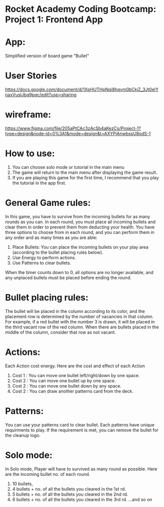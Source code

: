 # Rocket Academy Coding Bootcamp: Project 1: Frontend App

# App:

Simplified version of board game "Bullet"

# User Stories

https://docs.google.com/document/d/1XpHUTHpNqi8hqvm0bCkjZ_3Jt0eIYnaxVusIJbq9pqc/edit?usp=sharing

# wireframe:

https://www.figma.com/file/205aPtCAc3zAcSb4aKezCs/Project-1?type=design&node-id=0%3A1&mode=design&t=AXYPjAnwbssU8odS-1

# How to use:

1. You can choose solo mode or tutorial in the main menu
2. The game will return to the main menu after displaying the game result.
3. If you are playing this game for the first time, I recommend that you play the tutorial in the app first.

# General Game rules:

In this game, you have to survive from the incoming bullets for as many rounds as you can.
In each round, you must place all incoming bullets and clear them in order to prevent them from deducting your health.
You have three options to choose from in each round, and you can perform them in any order and as many times as you are able:

1. Place Bullets: You can place the incoming bullets on your play area (according to the bullet placing rules below).
2. Use Energy to perform actions.
3. Use Patterns to clear bullets.

When the timer counts down to 0, all options are no longer available, and any unplaced bullets must be placed before ending the round.

# Bullet placing rules:

The bullet will be placed in the column according to its color, and the placement row is determined by the number of vacancies in that column.
For example, if a red bullet with the number 3 is drawn, it will be placed in the third vacant row of the red column. When there are bullets placed in the middle of the column, consider that row as not vacant.

# Actions:

Each Action cost energy.
Here are the cost and effect of each Action

1. Cost 1 : You can move one bullet left/right/down by one space.
2. Cost 2 : You can move one bullet up by one space.
3. Cost 2 : You can move one bullet down by any space.
4. Cost 2 : You can draw another patterns card from the deck.

# Patterns:

You can use your patterns card to clear bullet.
Each patterns have unique requirments to play.
If the requirement is met, you can remove the bullet for the cleanup logo.

# Solo mode:

In Solo mode, Player will have to survived as many round as possible.
Here are the incoming bullet no. of each round.

1. 10 bullets,
2. 4 bullets + no. of all the bullets you cleared in the 1st rd.
3. 5 bullets + no. of all the bullets you cleared in the 2nd rd.
4. 6 bullets + no. of all the bullets you cleared in the 3rd rd.
   ...and so on
